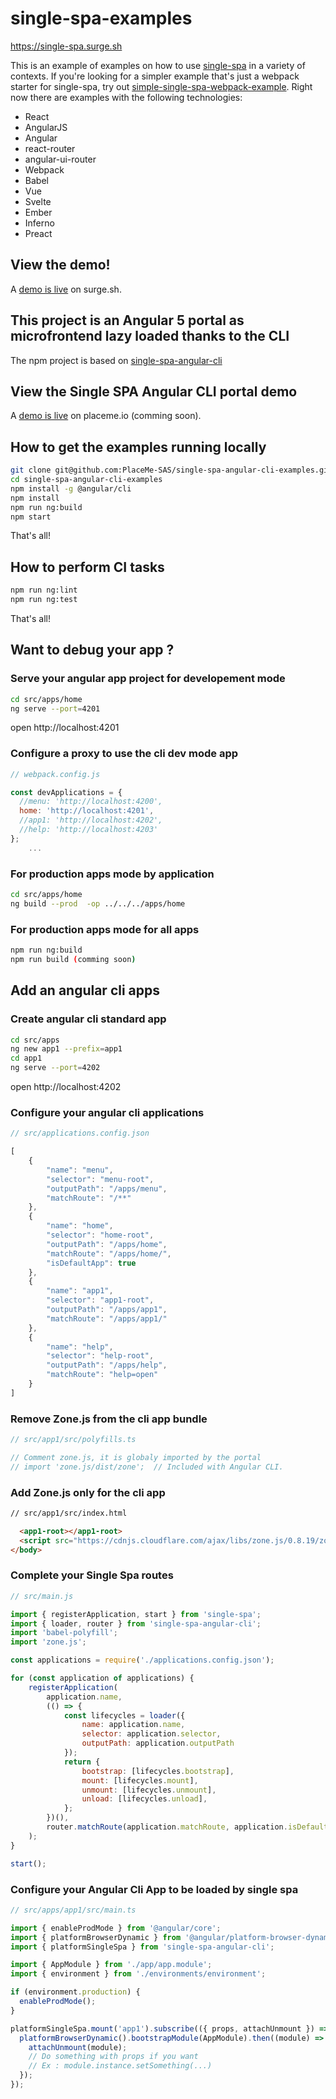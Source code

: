 # single-spa-examples
https://single-spa.surge.sh

This is an example of examples on how to use [single-spa](https://github.com/joeldenning/single-spa) in a variety of contexts. If you're looking for a simpler example that's just a webpack starter for single-spa, try out [simple-single-spa-webpack-example](https://github.com/joeldenning/simple-single-spa-webpack-example). Right now there are examples with the following technologies:

- React
- AngularJS
- Angular
- react-router
- angular-ui-router
- Webpack
- Babel
- Vue
- Svelte
- Ember
- Inferno
- Preact

## View the demo!
A [demo is live](http://single-spa.surge.sh) on surge.sh.

## This project is an Angular 5 portal as microfrontend lazy loaded thanks to the CLI

The npm project is based on [single-spa-angular-cli](https://www.npmjs.com/package/single-spa-angular-cli)

## View the Single SPA Angular CLI portal demo
A [demo is live](http://single-spa-angular-cli.placeme.io) on placeme.io (comming soon).

## How to get the examples running locally
```bash
git clone git@github.com:PlaceMe-SAS/single-spa-angular-cli-examples.git
cd single-spa-angular-cli-examples
npm install -g @angular/cli
npm install
npm run ng:build
npm start
```
That's all!

## How to perform CI tasks
```bash
npm run ng:lint
npm run ng:test
```
That's all!

## Want to debug your app ?
### Serve your angular app project for developement mode
```bash
cd src/apps/home
ng serve --port=4201
```
open http://localhost:4201

### Configure a proxy to use the cli dev mode app
```js
// webpack.config.js

const devApplications = {
  //menu: 'http://localhost:4200',
  home: 'http://localhost:4201',
  //app1: 'http://localhost:4202',
  //help: 'http://localhost:4203'
};
    ...
```

### For production apps mode by application
```bash
cd src/apps/home
ng build --prod  -op ../../../apps/home
```

### For production apps mode for all apps
```bash
npm run ng:build
npm run build (comming soon)
```

## Add an angular cli apps
### Create angular cli standard app
```bash
cd src/apps
ng new app1 --prefix=app1
cd app1
ng serve --port=4202
```
open http://localhost:4202

### Configure your angular cli applications
```js
// src/applications.config.json

[
    {
        "name": "menu",
        "selector": "menu-root",
        "outputPath": "/apps/menu",
        "matchRoute": "/**"
    },
    {
        "name": "home",
        "selector": "home-root",
        "outputPath": "/apps/home",
        "matchRoute": "/apps/home/",
        "isDefaultApp": true
    },
    {
        "name": "app1",
        "selector": "app1-root",
        "outputPath": "/apps/app1",
        "matchRoute": "/apps/app1/"
    },
    {
        "name": "help",
        "selector": "help-root",
        "outputPath": "/apps/help",
        "matchRoute": "help=open"
    }
]
```

### Remove Zone.js from the cli app bundle
```js
// src/app1/src/polyfills.ts

// Comment zone.js, it is globaly imported by the portal
// import 'zone.js/dist/zone';  // Included with Angular CLI.
```

### Add Zone.js only for the cli app
```html
// src/app1/src/index.html

  <app1-root></app1-root>
  <script src="https://cdnjs.cloudflare.com/ajax/libs/zone.js/0.8.19/zone.js"></script>
</body>
```

### Complete your Single Spa routes
```js
// src/main.js

import { registerApplication, start } from 'single-spa';
import { loader, router } from 'single-spa-angular-cli';
import 'babel-polyfill';
import 'zone.js';

const applications = require('./applications.config.json');

for (const application of applications) {
    registerApplication(
        application.name,
        (() => {
            const lifecycles = loader({
                name: application.name,
                selector: application.selector,
                outputPath: application.outputPath
            });
            return {
                bootstrap: [lifecycles.bootstrap],
                mount: [lifecycles.mount],
                unmount: [lifecycles.unmount],
                unload: [lifecycles.unload],
            };
        })(),
        router.matchRoute(application.matchRoute, application.isDefaultApp)
    );
}

start();
```

### Configure your Angular Cli App to be loaded by single spa
```js
// src/apps/app1/src/main.ts

import { enableProdMode } from '@angular/core';
import { platformBrowserDynamic } from '@angular/platform-browser-dynamic';
import { platformSingleSpa } from 'single-spa-angular-cli';

import { AppModule } from './app/app.module';
import { environment } from './environments/environment';

if (environment.production) {
  enableProdMode();
}

platformSingleSpa.mount('app1').subscribe(({ props, attachUnmount }) => {
  platformBrowserDynamic().bootstrapModule(AppModule).then((module) => {
    attachUnmount(module);
    // Do something with props if you want
    // Ex : module.instance.setSomething(...)
  });
});
```
